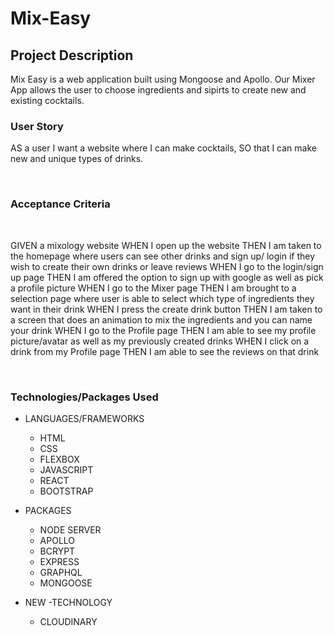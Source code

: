 # Mix-Easy

## Project Description

Mix Easy is a web application built using Mongoose and Apollo. Our Mixer App allows the user to choose ingredients and sipirts to create new and existing cocktails. 
<br>

### User Story

AS a user I want a website where I can make cocktails, SO that I can make new and unique types of drinks.


<br>


### Acceptance Criteria

<br>

GIVEN a mixology website
WHEN I open up the website
THEN I am taken to the homepage where users can see other drinks and sign up/ login if they wish to create their own drinks or leave reviews
WHEN I go to the login/sign up page 
THEN I am offered the option to sign up with google as well as pick a profile picture
WHEN I go to the Mixer page
THEN I am brought to a selection page where user is able to select which type of ingredients they want in their drink
WHEN I press the create drink button
THEN I am taken to a screen that does an animation to mix the ingredients and you can name your drink
WHEN I go to the Profile page 
THEN I am able to see my profile picture/avatar as well as my previously created drinks 
WHEN I click on a drink from my Profile page
THEN I am able to see the reviews on that drink

<br>


### Technologies/Packages Used

* LANGUAGES/FRAMEWORKS

    * HTML
    * CSS
    * FLEXBOX
    * JAVASCRIPT
    * REACT
    * BOOTSTRAP 

* PACKAGES
  * NODE SERVER
  * APOLLO 
  * BCRYPT
  * EXPRESS 
  * GRAPHQL
  * MONGOOSE

* NEW -TECHNOLOGY    
    * CLOUDINARY